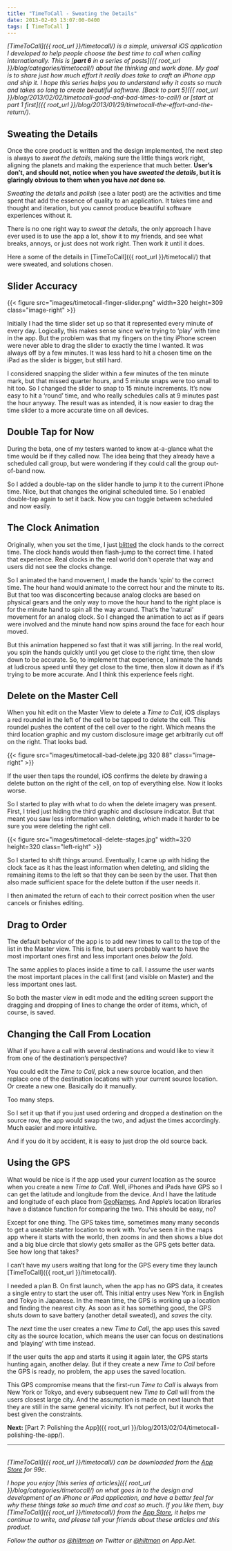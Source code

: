 ```yaml
---
title: "TimeToCall - Sweating the Details"
date: 2013-02-03 13:07:00-0400
tags: [ TimeToCall ]
---
```


*[TimeToCall]({{ root_url }}/timetocall/) is a simple, universal iOS application I developed to help people choose the best time to call when calling internationally. This is [**part 6** in a series of posts]({{ root_url }}/blog/categories/timetocall/) about the thinking and work done. My goal is to share just how much effort it really does take to craft an iPhone app and ship it. I hope this series helps you to understand why it costs so much and takes so long to create beautiful software. [Back to part 5]({{ root_url }}/blog/2013/02/02/timetocall-good-and-bad-times-to-call/) or [start at part 1 first]({{ root_url }}/blog/2013/01/29/timetocall-the-effort-and-the-return/).*

## Sweating the Details

Once the core product is written and the design implemented, the next step is always to *sweat the details*, making sure the little things work right, aligning the planets and making the experience that much better.  **User’s don’t, and should not, notice when you have *sweated the details*, but it is glaringly obvious to them when you have *not* done so**. 

*Sweating the details* and *polish* (see a later post) are the activities and time spent that add the essence of quality to an application. It takes time and thought and iteration, but you cannot produce beautiful software experiences without it.

There is no one right way to *sweat the details*, the only approach I have ever used is to use the app a lot, show it to my friends, and see what breaks, annoys, or just does not work right. Then work it until it does.

Here a some of the details in [TimeToCall]({{ root_url }}/timetocall/) that were sweated, and solutions chosen.

## Slider Accuracy

{{< figure src="images/timetocall-finger-slider.png" width=320 height=309 class="image-right" >}}

Initially I had the time slider set up so that it represented every minute of every day. Logically, this makes sense since we’re trying to ‘play’ with time in the app. But the problem was that my fingers on the tiny iPhone screen were never able to drag the slider to exactly the time I wanted. It was always off by a few minutes. It was less hard to hit a chosen time on the iPad as the slider is bigger, but still hard.

I considered snapping the slider within a few minutes of the ten minute mark, but that missed quarter hours, and 5 minute snaps were too small to hit too. So I changed the slider to snap to 15 minute increments. It’s now easy to hit a ‘round’ time, and who really schedules calls at 9 minutes past the hour anyway. The result was as intended, it is now easier to drag the time slider to a more accurate time on all devices.

## Double Tap for Now

During the beta, one of my testers wanted to know at-a-glance what the time would be if they called now. The idea being that they already have a scheduled call group, but were wondering if they could call the group out-of-band now.

 So I added a double-tap on the slider handle to jump it to the current iPhone time. Nice, but that changes the original scheduled time. So I enabled double-tap again to set it back. Now you can toggle between scheduled and now easily.

## The Clock Animation

Originally, when you set the time, I just [blitted](http://en.wikipedia.org/wiki/Bit_blit) the clock hands to the correct time. The clock hands would then flash-jump to the correct time. I hated that experience. Real clocks in the real world don’t operate that way and users did not see the clocks change.

So I animated the hand movement, I made the hands ‘spin’ to the correct time. The hour hand would animate to the correct hour and the minute to its. But that too was disconcerting because analog clocks are based on physical gears and the only way to move the hour hand to the right place is for the minute hand to spin all the way around. That’s the ’natural’ movement for an analog clock. So I changed the animation to act as if gears were involved and the minute hand now spins around the face for each hour moved.

But this animation happened so fast that it was still jarring. In the real world, you spin the hands quickly until you get close to the right time, then slow down to be accurate. So, to implement that experience, I animate the hands at ludicrous speed until they get close to the time, then slow it down as if it’s trying to be more accurate. And I think this experience feels right.

## Delete on the Master Cell

When you hit edit on the Master View to delete a *Time to Call*, iOS displays a red roundel in the left of the cell to be tapped to delete the cell. This roundel pushes the content of the cell over to the right. Which means the third location graphic and my custom disclosure image get arbitrarily cut off on the right. That looks bad.

{{< figure src="images/timetocall-bad-delete.jpg 320 88" class="image-right" >}}

If the user then taps the roundel, iOS confirms the delete by drawing a delete button on the right of the cell, on top of everything else. Now it looks worse.

So I started to play with what to do when the delete imagery was present. First, I tried just hiding the third graphic and disclosure indicator. But that meant you saw less information when deleting, which made it harder to be sure you were deleting the right cell.

{{< figure src="images/timetocall-delete-stages.jpg" width=320 height=320 class="left-right" >}}

So I started to shift things around. Eventually, I came up with hiding the clock face as it has the least information when deleting, and sliding the  remaining items to the left so that they can be seen by the user. That then also made sufficient space for the delete button if the user needs it.

I then animated the return of each to their correct position when the user cancels or finishes editing.

## Drag to Order

The default behavior of the app is to add new times to call to the top of the list in the Master view. This is fine, but users probably want to have the most important ones first and less important ones *below the fold*.

The same applies to places inside a time to call. I assume the user wants the most important places in the call first (and visible on Master) and the less important ones last.

So both the master view in edit mode and the editing screen support the dragging and dropping of lines to change the order of items, which, of course, is saved.

## Changing the Call From Location

What if you have a call with several destinations and would like to view it from one of the destination’s perspective?

You could edit the *Time to Call*, pick a new source location, and then replace one of the destination locations with your current source location. Or create a new one. Basically do it manually.

Too many steps.

So I set it up that if you just used ordering and dropped a destination on the source row, the app would swap the two, and adjust the times accordingly. Much easier and more intuitive.

And if you do it by accident, it is easy to just drop the old source back.

## Using the GPS

What would be nice is if the app used your *current* location as the source when you create a new *Time to Call*. Well, iPhones and iPads have GPS so I can get the latitude and longitude from the device. And I have the latitude and longitude of each place from [GeoNames](http://www.geonames.org/). And Apple’s location libraries have a distance function for comparing the two. This should be easy, no?

Except for one thing. The GPS takes time, sometimes many many seconds to get a useable starter location to work with. You’ve seen it in the maps app where it starts with the world, then zooms in and then shows a blue dot and a big blue circle that slowly gets smaller as the GPS gets better data. See how long that takes?

I can’t have my users waiting that long for the GPS every time they launch [TimeToCall]({{ root_url }}/timetocall/).

I needed a plan B. On first launch, when the app has no GPS data, it creates a single entry to start the user off. This initial entry uses New York in English and Tokyo in Japanese. In the mean time, the GPS is working up a location and finding the nearest city. As soon as it has something good, the GPS shuts down to save battery (another detail sweated), and *saves* the city.

The *next* time the user creates a new *Time to Call*, the app uses this saved city as the source location, which means the user can focus on destinations and ‘playing’ with time instead.

If the user quits the app and starts it using it again later, the GPS starts hunting again, another delay. But if they create a new *Time to Call* before the GPS is ready, no problem, the app uses the saved location.

This GPS compromise means that the first-run *Time to Call* is always from New York or Tokyo, and every subsequent new *Time to Call* will from the users closest large city. And the assumption is made on next launch that they are still in the same general vicinity. It’s not perfect, but it works the best given the constraints.

**Next:** [Part 7: Polishing the App]({{ root_url }}/blog/2013/02/04/timetocall-polishing-the-app/).

---
&nbsp;  
*[TimeToCall]({{ root_url }}/timetocall/) can be downloaded from the [App Store](https://itunes.apple.com/us/app/timetocall/id596429979?ls=1&mt=8) for 99c.*

*I hope you enjoy [this series of articles]({{ root_url }}/blog/categories/timetocall/) on what goes in to the design and development of an iPhone or iPad application, and have a better feel for why these things take so much time and cost so much. If you like them, buy [TimeToCall]({{ root_url }}/timetocall/) from the [App Store](https://itunes.apple.com/us/app/timetocall/id596429979?ls=1&mt=8), it helps me continue to write, and please tell your friends about these articles and this product.*

*Follow the author as [@hiltmon](https://twitter.com/hiltmon) on Twitter or [@hiltmon](http://alpha.app.net/hiltmon) on App.Net.*
